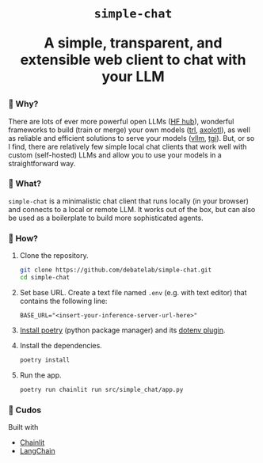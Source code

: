 <div align="center">

<h1><code>simple-chat</code>

A simple, transparent, and extensible web client to chat with your LLM

</div>

### 🤔 Why? 

There are lots of ever more powerful open LLMs ([HF hub](https://huggingface.co/models)), wonderful frameworks to build (train or merge) your own models ([trl](https://huggingface.co/docs/trl/en/index), [axolotl](https://github.com/OpenAccess-AI-Collective/axolotl)), as well as reliable and efficient solutions to serve your models ([vllm](https://docs.vllm.ai/en/stable/), [tgi](https://huggingface.co/docs/text-generation-inference/index)). But, or so I find, there are relatively few simple local chat clients that work well with custom (self-hosted) LLMs and allow you to use your models in a straightforward way.

### 🎉 What?

`simple-chat` is a minimalistic chat client that runs locally (in your browser) and connects to a local or remote LLM. It works out of the box, but can also be used as a boilerplate to build more sophisticated agents.

### 🔢 How?

1. Clone the repository.

    ```bash
    git clone https://github.com/debatelab/simple-chat.git
    cd simple-chat
    ```

2. Set base URL. Create a text file named `.env` (e.g. with text editor) that contains the following line:

    ```
    BASE_URL="<insert-your-inference-server-url-here>"
    ```

3. [Install poetry](https://python-poetry.org/docs/#installation) (python package manager) and its [dotenv plugin](https://pypi.org/project/poetry-dotenv/).

4. Install the dependencies.

    ```bash
    poetry install
    ```

5. Run the app.

    ```bash
    poetry run chainlit run src/simple_chat/app.py
    ```

### 🙏 Cudos

Built with

* [Chainlit](https://github.com/Chainlit/chainlit)
* [LangChain](https://github.com/langchain-ai/langchain)
